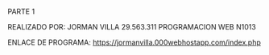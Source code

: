 PARTE 1

REALIZADO POR: JORMAN VILLA 29.563.311 
PROGRAMACION WEB N1013

ENLACE DE PROGRAMA: https://jormanvilla.000webhostapp.com/index.php
